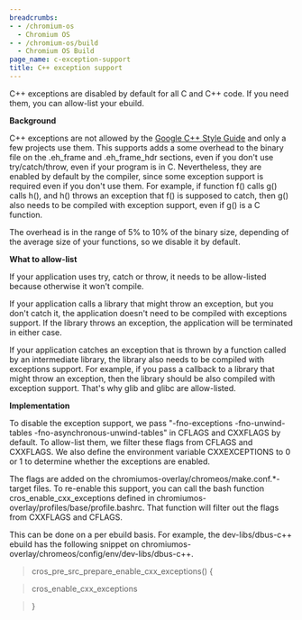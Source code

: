 ```yaml
---
breadcrumbs:
- - /chromium-os
  - Chromium OS
- - /chromium-os/build
  - Chromium OS Build
page_name: c-exception-support
title: C++ exception support
---
```


C++ exceptions are disabled by default for all C and C++ code. If you need them,
you can allow-list your ebuild.

**Background**

C++ exceptions are not allowed by the [Google C++ Style
Guide](http://google-styleguide.googlecode.com/svn/trunk/cppguide.xml) and only
a few projects use them. This supports adds a some overhead to the binary file
on the .eh_frame and .eh_frame_hdr sections, even if you don't use
try/catch/throw, even if your program is in C. Nevertheless, they are enabled by
default by the compiler, since some exception support is required even if you
don't use them. For example, if function f() calls g() calls h(), and h() throws
an exception that f() is supposed to catch, then g() also needs to be compiled
with exception support, even if g() is a C function.

The overhead is in the range of 5% to 10% of the binary size, depending of the
average size of your functions, so we disable it by default.

**What to allow-list**

If your application uses try, catch or throw, it needs to be allow-listed
because otherwise it won't compile.

If your application calls a library that might throw an exception, but you don't
catch it, the application doesn't need to be compiled with exceptions support.
If the library throws an exception, the application will be terminated in either
case.

If your application catches an exception that is thrown by a function called by
an intermediate library, the library also needs to be compiled with exceptions
support. For example, if you pass a callback to a library that might throw an
exception, then the library should be also compiled with exception support.
That's why glib and glibc are allow-listed.

**Implementation**

To disable the exception support, we pass "-fno-exceptions -fno-unwind-tables
-fno-asynchronous-unwind-tables" in CFLAGS and CXXFLAGS by default. To
allow-list them, we filter these flags from CFLAGS and CXXFLAGS. We also define
the environment variable CXXEXCEPTIONS to 0 or 1 to determine whether the
exceptions are enabled.

The flags are added on the chromiumos-overlay/chromeos/make.conf.\*-target
files. To re-enable this support, you can call the bash function
cros_enable_cxx_exceptions defined in
chromiumos-overlay/profiles/base/profile.bashrc. That function will filter out
the flags from CXXFLAGS and CFLAGS.

This can be done on a per ebuild basis. For example, the dev-libs/dbus-c++
ebuild has the following snippet on
chromiumos-overlay/chromeos/config/env/dev-libs/dbus-c++.

> cros_pre_src_prepare_enable_cxx_exceptions() {

> cros_enable_cxx_exceptions

> }
